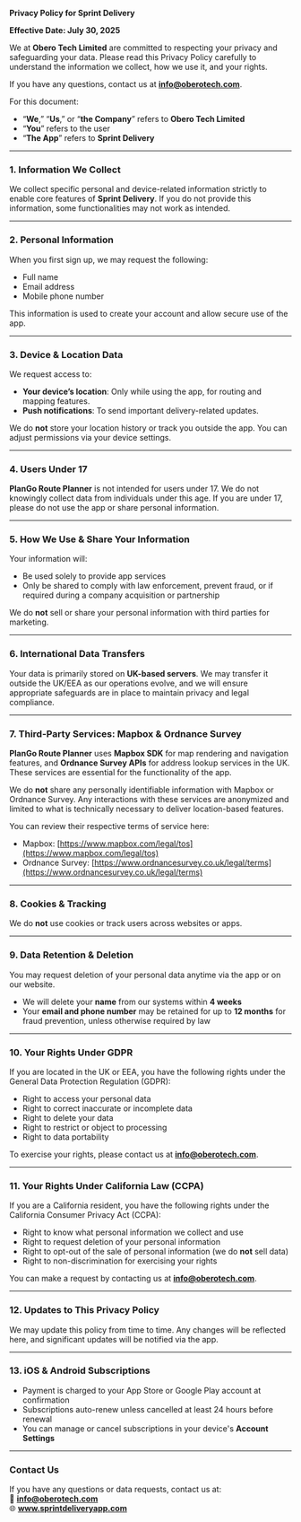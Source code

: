 **Privacy Policy for Sprint Delivery**

**Effective Date: July 30, 2025**

We at **Obero Tech Limited** are committed to respecting your privacy and safeguarding your data. Please read this Privacy Policy carefully to understand the information we collect, how we use it, and your rights.

If you have any questions, contact us at **info@oberotech.com**.

For this document:
- “**We**,” “**Us**,” or “**the Company**” refers to **Obero Tech Limited**
- “**You**” refers to the user
- “**The App**” refers to **Sprint Delivery**

---

### 1. Information We Collect

We collect specific personal and device-related information strictly to enable core features of **Sprint Delivery**. If you do not provide this information, some functionalities may not work as intended.

---

### 2. Personal Information

When you first sign up, we may request the following:
- Full name  
- Email address  
- Mobile phone number  

This information is used to create your account and allow secure use of the app.

---

### 3. Device & Location Data

We request access to:
- **Your device’s location**: Only while using the app, for routing and mapping features.
- **Push notifications**: To send important delivery-related updates.

We do **not** store your location history or track you outside the app. You can adjust permissions via your device settings.

---

### 4. Users Under 17

**PlanGo Route Planner** is not intended for users under 17. We do not knowingly collect data from individuals under this age. If you are under 17, please do not use the app or share personal information.

---

### 5. How We Use & Share Your Information

Your information will:
- Be used solely to provide app services
- Only be shared to comply with law enforcement, prevent fraud, or if required during a company acquisition or partnership

We do **not** sell or share your personal information with third parties for marketing.

---

### 6. International Data Transfers

Your data is primarily stored on **UK-based servers**. We may transfer it outside the UK/EEA as our operations evolve, and we will ensure appropriate safeguards are in place to maintain privacy and legal compliance.

---

### 7. Third-Party Services: Mapbox & Ordnance Survey

**PlanGo Route Planner** uses **Mapbox SDK** for map rendering and navigation features, and **Ordnance Survey APIs** for address lookup services in the UK. These services are essential for the functionality of the app.

We do **not** share any personally identifiable information with Mapbox or Ordnance Survey. Any interactions with these services are anonymized and limited to what is technically necessary to deliver location-based features.

You can review their respective terms of service here:
- Mapbox: [https://www.mapbox.com/legal/tos](https://www.mapbox.com/legal/tos)
- Ordnance Survey: [https://www.ordnancesurvey.co.uk/legal/terms](https://www.ordnancesurvey.co.uk/legal/terms)

---

### 8. Cookies & Tracking

We do **not** use cookies or track users across websites or apps.

---

### 9. Data Retention & Deletion

You may request deletion of your personal data anytime via the app or on our website.

- We will delete your **name** from our systems within **4 weeks**
- Your **email and phone number** may be retained for up to **12 months** for fraud prevention, unless otherwise required by law

---

### 10. Your Rights Under GDPR

If you are located in the UK or EEA, you have the following rights under the General Data Protection Regulation (GDPR):

- Right to access your personal data
- Right to correct inaccurate or incomplete data
- Right to delete your data
- Right to restrict or object to processing
- Right to data portability

To exercise your rights, please contact us at **info@oberotech.com**.

---

### 11. Your Rights Under California Law (CCPA)

If you are a California resident, you have the following rights under the California Consumer Privacy Act (CCPA):

- Right to know what personal information we collect and use
- Right to request deletion of your personal information
- Right to opt-out of the sale of personal information (we do **not** sell data)
- Right to non-discrimination for exercising your rights

You can make a request by contacting us at **info@oberotech.com**.

---

### 12. Updates to This Privacy Policy

We may update this policy from time to time. Any changes will be reflected here, and significant updates will be notified via the app.

---

### 13. iOS & Android Subscriptions

- Payment is charged to your App Store or Google Play account at confirmation  
- Subscriptions auto-renew unless cancelled at least 24 hours before renewal  
- You can manage or cancel subscriptions in your device's **Account Settings**

---

### Contact Us

If you have any questions or data requests, contact us at:  
📧 **info@oberotech.com**  
🌐 **www.sprintdeliveryapp.com**

